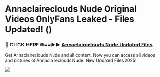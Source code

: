 # Annaclaireclouds Nude Original Videos 0nlyFans Leaked - Files Updated! ()

<h3>🔴 CLICK HERE 🌐==►► <a href="https://tinyurl.com/leaks-videos" rel="nofollow">Annaclaireclouds Nude Updated Files</a></h3>

Get Annaclaireclouds Nude and all content. Now you can access all videos and pictures of Annaclaireclouds Nude. New Updated Files 2025!

[![](https://i.imgur.com/KQgVmj3.gif)](https://tinyurl.com/leaks-videos)